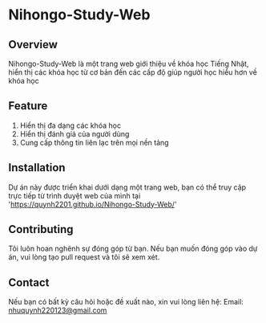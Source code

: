 # Nihongo-Study-Web

## Overview
Nihongo-Study-Web là một trang web giới thiệu về khóa học Tiếng Nhật, hiển thị các khóa học từ cơ bản đến các cấp độ giúp người học hiểu hơn về khóa học

## Feature
1. Hiển thị đa dạng các khóa học
2. Hiển thị đánh giá của người dùng
3. Cung cấp thông tin liên lạc trên mọi nền tảng 

## Installation
Dự án này được triển khai dưới dạng một trang web, bạn có thể truy cập trực tiếp từ trình duyệt web của mình tại 'https://quynh2201.github.io/Nihongo-Study-Web/'

## Contributing
Tôi luôn hoan nghênh sự đóng góp từ bạn. Nếu bạn muốn đóng góp vào dự án, vui lòng tạo pull request và tôi sẽ xem xét.

## Contact
Nếu bạn có bất kỳ câu hỏi hoặc đề xuất nào, xin vui lòng liên hệ:
Email: nhuquynh220123@gmail.com
